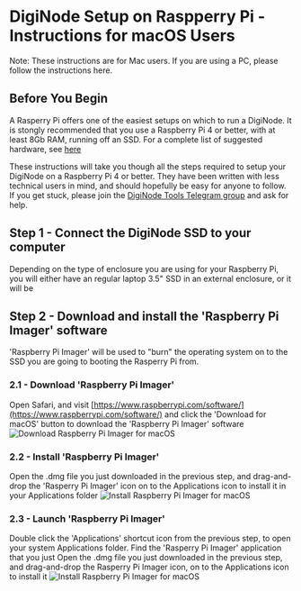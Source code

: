 # DigiNode Setup on Raspperry Pi - Instructions for macOS Users

Note: These instructions are for Mac users. If you are using a PC, please follow the instructions here.

## Before You Begin

A Rasperry Pi offers one of the easiest setups on which to run a DigiNode. It is stongly recommended that you use a Raspberry Pi 4 or better, with at least 8Gb RAM, running off an SSD. For a complete list of suggested hardware, see [here](docs/suggested_hardware.md)

These instructions will take you though all the steps required to setup your DigiNode on a Raspberry Pi 4 or better. They have been written with less technical users in mind, and should hopefully be easy for anyone to follow. If you get stuck, please join the [DigiNode Tools Telegram group](https://t.me/+ked2VGZsLPAyN2Jk) and ask for help.

## Step 1 - Connect the DigiNode SSD to your computer

Depending on the type of enclosure you are using for your Raspberry Pi, you will either have an regular laptop 3.5" SSD in an external enclosure, or it will be 

## Step 2 - Download and install the 'Raspberry Pi Imager' software

'Raspberry Pi Imager' will be used to "burn" the operating system on to the SSD you are going to booting the Rasperry Pi from.

### 2.1 - Download 'Raspberry Pi Imager'
Open Safari, and visit [https://www.raspberrypi.com/software/](https://www.raspberrypi.com/software/) and click the 'Download for macOS' button to download the 'Raspberry Pi Imager' software
![Download Raspberry Pi Imager for macOS](/images/macos_setup_1.png)

### 2.2 - Install 'Raspberry Pi Imager'
Open the .dmg file you just downloaded in the previous step, and drag-and-drop the 'Rasperry Pi Imager' icon on to the Applications icon to install it in your Applications folder
![Install Raspberry Pi Imager for macOS](/images/macos_setup_2.png)

### 2.3 - Launch 'Raspberry Pi Imager'
Double click the 'Applications' shortcut icon from the previous step, to open your system Applications folder. Find the 'Rasperry Pi Imager' application that you just Open the .dmg file you just downloaded in the previous step, and drag-and-drop the Rasperry Pi Imager icon, on to the Applications icon to install it
![Install Raspberry Pi Imager for macOS](/images/macos_setup_1.png)